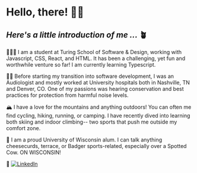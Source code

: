 # Hello, there! 👋🏼

## *Here's a little introduction of me ...* 🪴

👩🏼‍💻 I am a student at Turing School of Software & Design, working with Javascript, CSS, React, and HTML. It has been a challenging, yet fun and worthwhile venture so far! I am currently learning Typescript. 

🦻🏼 Before starting my transition into software development, I was an Audiologist and mostly worked at University hospitals both in Nashville, TN and Denver, CO. One of my passions was hearing conservation and best practices for protection from harmful noise levels. 

🏔️ I have a love for the mountains and anything outdoors! You can often me find cycling, hiking, running, or camping. I have recently dived into learning both skiing and indoor climbing-- two sports that push me outside my comfort zone. 

🦡 I am a proud University of Wisconsin alum. I can talk anything cheesecurds, terrace, or Badger sports-related, especially over a Spotted Cow. ON WISCONSIN!

🌟 [![LinkedIn](https://img.shields.io/badge/LinkedIn-blue)](https://www.linkedin.com/in/kelleyej/)
